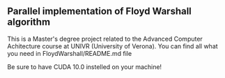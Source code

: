## Parallel implementation of Floyd Warshall algorithm

This is a Master's degree project related to the Advanced Computer Achitecture course at UNIVR (University of Verona).
You can find all what you need in FloydWarshall/README.md file

Be sure to have CUDA 10.0 instelled on your machine!
